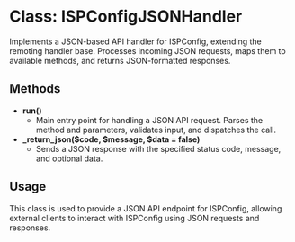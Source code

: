 # Class: ISPConfigJSONHandler

Implements a JSON-based API handler for ISPConfig, extending the remoting handler base. Processes incoming JSON requests, maps them to available methods, and returns JSON-formatted responses.

## Methods
- **run()**
  - Main entry point for handling a JSON API request. Parses the method and parameters, validates input, and dispatches the call.
- **_return_json($code, $message, $data = false)**
  - Sends a JSON response with the specified status code, message, and optional data.

## Usage
This class is used to provide a JSON API endpoint for ISPConfig, allowing external clients to interact with ISPConfig using JSON requests and responses.
